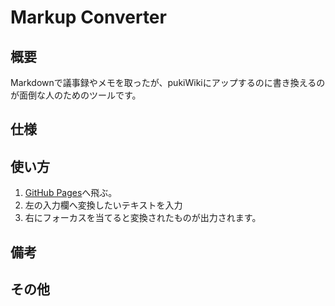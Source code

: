 # Markup Converter

## 概要
Markdownで議事録やメモを取ったが、pukiWikiにアップするのに書き換えるのが面倒な人のためのツールです。  

## 仕様

## 使い方
1. [GitHub Pages](https://kaito0079.github.io/Markup-Converter/)へ飛ぶ。
2. 左の入力欄へ変換したいテキストを入力
3. 右にフォーカスを当てると変換されたものが出力されます。

## 備考

## その他
